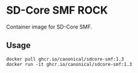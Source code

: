 # SD-Core SMF ROCK

Container image for SD-Core SMF.

## Usage

```console
docker pull ghcr.io/canonical/sdcore-smf:1.3
docker run -it ghcr.io/canonical/sdcore-smf:1.3
```
